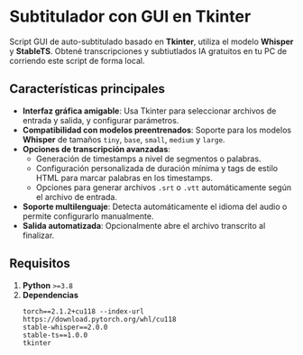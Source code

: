 # Subtitulador con GUI en Tkinter
Script GUI de auto-subtitulado basado en **Tkinter**, utiliza el modelo **Whisper** y **StableTS**. Obtené transcripciones y subtiutlados IA gratuitos en tu PC de corriendo este script de forma local.

## Características principales
- **Interfaz gráfica amigable**: Usa Tkinter para seleccionar archivos de entrada y salida, y configurar parámetros.
- **Compatibilidad con modelos preentrenados**: Soporte para los modelos **Whisper** de tamaños `tiny`, `base`, `small`, `medium` y `large`.
- **Opciones de transcripción avanzadas**: 
  - Generación de timestamps a nivel de segmentos o palabras.
  - Configuración personalizada de duración mínima y tags de estilo HTML para marcar palabras en los timestamps.
  - Opciones para generar archivos `.srt` o `.vtt` automáticamente según el archivo de entrada.
- **Soporte multilenguaje**: Detecta automáticamente el idioma del audio o permite configurarlo manualmente.
- **Salida automatizada**: Opcionalmente abre el archivo transcrito al finalizar.

## Requisitos
1. **Python** `>=3.8`
2. **Dependencias**
   ```plaintext
   torch==2.1.2+cu118 --index-url https://download.pytorch.org/whl/cu118
   stable-whisper==2.0.0
   stable-ts==1.0.0
   tkinter

